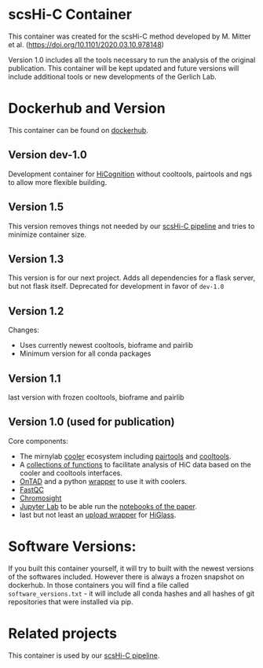 # scsHi-C Container
This container was created for the scsHi-C method developed by M. Mitter et al. (https://doi.org/10.1101/2020.03.10.978148)

Version 1.0 includes all the tools necessary to run the analysis of the original publication.
This container will be kept updated and future versions will include additional tools or new developments of the Gerlich Lab.

# Dockerhub and Version
This container can be found on [dockerhub](https://hub.docker.com/r/gerlichlab/scshic_docker).

## Version dev-1.0

Development container for [HiCognition](https://github.com/gerlichlab/HiCognition_flask) without cooltools, pairtools and ngs to allow more flexible building.
## Version 1.5

This version removes things not needed by our [scsHi-C pipeline](https://github.com/gerlichlab/scshic_pipeline) and tries to minimize container size.

## Version 1.3
This version is for our next project.
Adds all dependencies for a flask server, but not flask itself. Deprecated for development in favor of `dev-1.0`
## Version 1.2
Changes:
- Uses currently newest cooltools, bioframe and pairlib
- Minimum version for all conda packages 

## Version 1.1
last version with frozen cooltools, bioframe and pairlib
## Version 1.0  (used for publication)
Core components:
- The mirnylab [cooler](https://github.com/mirnylab/cooler) ecosystem including [pairtools](https://github.com/mirnylab/pairtools) and [cooltools](https://github.com/mirnylab/cooltools).
- A [collections of functions](https://github.com/gerlichlab/ngs) to facilitate analysis of HiC data based on the cooler and cooltools interfaces.
- [OnTAD](https://github.com/anlin00007/OnTAD) and a python [wrapper](https://github.com/cchlanger/cooler_ontad) to use it with coolers.
- [FastQC](http://www.bioinformatics.babraham.ac.uk/projects/fastqc/)
- [Chromosight](https://github.com/koszullab/chromosight)
- [Jupyter Lab](https://jupyterlab.readthedocs.io/en/latest/) to be able run the [notebooks of the paper](https://github.com/gerlichlab/scshic_analysis).
- last but not least an [upload wrapper](https://github.com/Mittmich/higlassupload) for [HiGlass](https://github.com/higlass/higlass).

# Software Versions:
If you built this container yourself, it will try to built with the newest versions of the softwares included.
However there is always a frozen snapshot on dockerhub. In those containers you will find a file called `software_versions.txt` - it will include all conda hashes and all hashes of git repositories that were installed via pip.

# Related projects
This container is used by our [scsHi-C pipeline](https://github.com/gerlichlab/scshic_pipeline).
